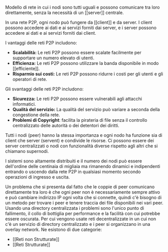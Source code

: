 Modello di rete in cui i nodi sono tutti uguali e possono comunicare tra loro direttamente, senza la necessità di un [[server]] centrale.

In una rete P2P, ogni nodo può fungere da [[client]] e da server. I client possono accedere ai dati e ai servizi forniti dai server, e i server possono accedere ai dati e ai servizi forniti dai client.

I vantaggi delle reti P2P includono:
- **Scalabilità:** Le reti P2P possono essere scalate facilmente per supportare un numero elevato di utenti.
- **Efficienza:** Le reti P2P possono utilizzare la banda disponibile in modo [[efficiente]].
- **Risparmio sui costi:** Le reti P2P possono ridurre i costi per gli utenti e gli operatori di rete.

Gli svantaggi delle reti P2P includono:
- **Sicurezza:** Le reti P2P possono essere vulnerabili agli attacchi informatici.
- **Qualità del servizio:** La qualità del servizio può variare a seconda della congestione della rete.
- **Problemi di Copyright**: facilita la pirateria di file senza il controllo centralizzato delle autorità o dei detentori dei diritti.

Tutti i nodi (peer) hanno la stessa importanza e ogni nodo ha funzione sia di client che server (servent) e condivide le risorse. Ci possono essere dei server centralizzati o nodi con funzionalità diverse rispetto agli altri che si chiamano supernodi.

I sistemi sono altamente distribuiti e il numero dei nodi può essere dell'ordine delle centinaia di migliaia ma rimanendo dinamici e indipendenti entrando o uscendo dalla rete P2P in qualsiasi momento secondo operazioni di ingresso e uscita.

Un problema che si presenta dal fatto che le coppie di peer comunicano direttamente tra loro è che ogni peer non è necessariamente sempre attivo e può cambiare indirizzo IP ogni volta che si connette, quindi c'è bisogno di un metodo per trovare i peer e tenere traccia dei file disponibili nei vari peer.
Usando una directory centralizzata i problemi sono l'unico punto di fallimento, il collo di bottiglia per performance e la facilità con cui potrebbe essere oscurata.
Per cui vengono usate reti decentralizzate in un cui non c'è un servizio di directory centralizzato e i peer si organizzano in una overlay network. Ne esistono di due categorie:
- [[Reti non Strutturate]]
- [[Reti Strutturate]]